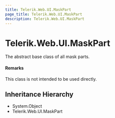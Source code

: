 ```yaml
---
title: Telerik.Web.UI.MaskPart
page_title: Telerik.Web.UI.MaskPart
description: Telerik.Web.UI.MaskPart
---
```


# Telerik.Web.UI.MaskPart

The abstract base class of all mask parts.

#### Remarks
This class is not intended to be used directly.

## Inheritance Hierarchy

* System.Object
* Telerik.Web.UI.MaskPart

